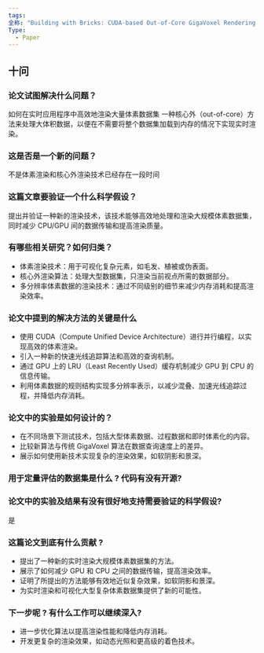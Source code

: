 ```yaml
---
tags: 
全称: "Building with Bricks: CUDA-based Out-of-Core GigaVoxel Rendering"
Type:
  - Paper
---
```


## 十问

### 论文试图解决什么问题？

如何在实时应用程序中高效地渲染大量体素数据集
一种核心外（out-of-core）方法来处理大体积数据，以便在不需要将整个数据集加载到内存的情况下实现实时渲染。

### 这是否是一个新的问题？

不是体素渲染和核心外渲染技术已经存在一段时间

### 这篇文章要验证一个什么科学假设？

提出并验证一种新的渲染技术，该技术能够高效地处理和渲染大规模体素数据集，同时减少 CPU/GPU 间的数据传输和提高渲染质量。

### 有哪些相关研究？如何归类？

- 体素渲染技术：用于可视化复杂元素，如毛发、植被或伪表面。
- 核心外渲染算法：处理大型数据集，只渲染当前视点所需的数据部分。
- 多分辨率体素数据的渲染技术：通过不同级别的细节来减少内存消耗和提高渲染效率。

### 论文中提到的解决方法的关键是什么

- 使用 CUDA（Compute Unified Device Architecture）进行并行编程，以实现高效的体素渲染。
- 引入一种新的快速光线追踪算法和高效的查询机制。
- 通过 GPU 上的 LRU（Least Recently Used）缓存机制减少 GPU 到 CPU 的信息传输。
- 利用体素数据的规则结构实现多分辨率表示，以减少混叠、加速光线追踪过程，并降低内存消耗。

### 论文中的实验是如何设计的？

- 在不同场景下测试技术，包括大型体素数据、过程数据和即时体素化的内容。
- 比较新算法与传统 GigaVoxel 算法在数据查询速度上的差异。
- 展示如何使用新技术实现复杂的渲染效果，如软阴影和景深。

### 用于定量评估的数据集是什么 ? 代码有没有开源?

### 论文中的实验及结果有没有很好地支持需要验证的科学假设?

是

### 这篇论文到底有什么贡献 ?

- 提出了一种新的实时渲染大规模体素数据集的方法。
- 展示了如何减少 GPU 和 CPU 之间的数据传输，提高渲染效率。
- 证明了所提出的方法能够有效地近似复杂效果，如软阴影和景深。
- 为实时渲染和可视化大型复杂体素数据集提供了新的可能性。

### 下一步呢 ? 有什么工作可以继续深入?

- 进一步优化算法以提高渲染性能和降低内存消耗。
- 开发更复杂的渲染效果，如动态光照和更高级的着色技术。
